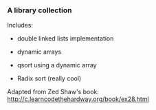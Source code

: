 ### A library collection

Includes:

- double linked lists implementation

- dynamic arrays

- qsort using a dynamic array

- Radix sort (really cool)

Adapted from Zed Shaw's book: http://c.learncodethehardway.org/book/ex28.html